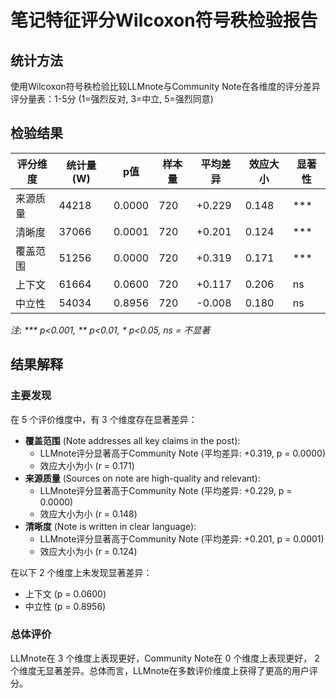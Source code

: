 # 笔记特征评分Wilcoxon符号秩检验报告

## 统计方法
使用Wilcoxon符号秩检验比较LLMnote与Community Note在各维度的评分差异
评分量表：1-5分 (1=强烈反对, 3=中立, 5=强烈同意)

## 检验结果

| 评分维度 | 统计量(W) | p值 | 样本量 | 平均差异 | 效应大小 | 显著性 |
|---------|-----------|-----|--------|---------|----------|--------|
| 来源质量 | 44218 | 0.0000 | 720 | +0.229 | 0.148 | *** |
| 清晰度 | 37066 | 0.0001 | 720 | +0.201 | 0.124 | *** |
| 覆盖范围 | 51256 | 0.0000 | 720 | +0.319 | 0.171 | *** |
| 上下文 | 61664 | 0.0600 | 720 | +0.117 | 0.206 | ns |
| 中立性 | 54034 | 0.8956 | 720 | -0.008 | 0.180 | ns |

*注: *** p<0.001, ** p<0.01, * p<0.05, ns = 不显著*

## 结果解释

### 主要发现

在 5 个评价维度中，有 3 个维度存在显著差异：

- **覆盖范围** (Note addresses all key claims in the post):
  - LLMnote评分显著高于Community Note (平均差异: +0.319, p = 0.0000)
  - 效应大小为小 (r = 0.171)
- **来源质量** (Sources on note are high-quality and relevant):
  - LLMnote评分显著高于Community Note (平均差异: +0.229, p = 0.0000)
  - 效应大小为小 (r = 0.148)
- **清晰度** (Note is written in clear language):
  - LLMnote评分显著高于Community Note (平均差异: +0.201, p = 0.0001)
  - 效应大小为小 (r = 0.124)

在以下 2 个维度上未发现显著差异：
- 上下文 (p = 0.0600)
- 中立性 (p = 0.8956)

### 总体评价
LLMnote在 3 个维度上表现更好，Community Note在 0 个维度上表现更好，
2 个维度无显著差异。总体而言，LLMnote在多数评价维度上获得了更高的用户评分。